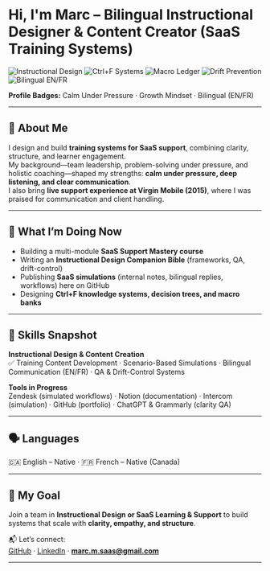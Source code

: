 #  Hi, I'm Marc – Bilingual Instructional Designer & Content Creator (SaaS Training Systems)

![Instructional Design](https://img.shields.io/badge/Instructional%20Design-Blue?style=for-the-badge&logo=bookstack)
![Ctrl+F Systems](https://img.shields.io/badge/Ctrl+F%20Systems-Turquoise?style=for-the-badge&logo=readthedocs)
![Macro Ledger](https://img.shields.io/badge/Macro%20Ledger-Gold?style=for-the-badge&logo=googlekeep)
![Drift Prevention](https://img.shields.io/badge/Drift%20Prevention-Green?style=for-the-badge&logo=dependabot)
![Bilingual EN/FR](https://img.shields.io/badge/Bilingual-EN%2FFR-purple?style=for-the-badge&logo=googletranslate)


**Profile Badges:** Calm Under Pressure · Growth Mindset · Bilingual (EN/FR)

---

## 🧭 About Me
I design and build **training systems for SaaS support**, combining clarity, structure, and learner engagement.  
My background—team leadership, problem-solving under pressure, and holistic coaching—shaped my strengths: **calm under pressure, deep listening, and clear communication**.  
I also bring **live support experience at Virgin Mobile (2015)**, where I was praised for communication and client handling.

---

## 💼 What I’m Doing Now
- Building a multi-module **SaaS Support Mastery course**  
- Writing an **Instructional Design Companion Bible** (frameworks, QA, drift-control)  
- Publishing **SaaS simulations** (internal notes, bilingual replies, workflows) here on GitHub  
- Designing **Ctrl+F knowledge systems, decision trees, and macro banks**

---

## 🔧 Skills Snapshot
**Instructional Design & Content Creation**  
✅ Training Content Development · Scenario-Based Simulations · Bilingual Communication (EN/FR) · QA & Drift-Control Systems

**Tools in Progress**  
Zendesk (simulated workflows) · Notion (documentation) · Intercom (simulation) · GitHub (portfolio) · ChatGPT & Grammarly (clarity QA)

---

## 🗣 Languages
🇨🇦 English – Native · 🇫🇷 French – Native (Canada)

---

## 🎯 My Goal
Join a team in **Instructional Design or SaaS Learning & Support** to build systems that scale with **clarity, empathy, and structure**.

📬 Let’s connect:  
[GitHub](https://github.com/Marccloudtech) · [LinkedIn](https://www.linkedin.com/in/marc-maisonneuve-6345b6373/) · **marc.m.saas@gmail.com**

---

